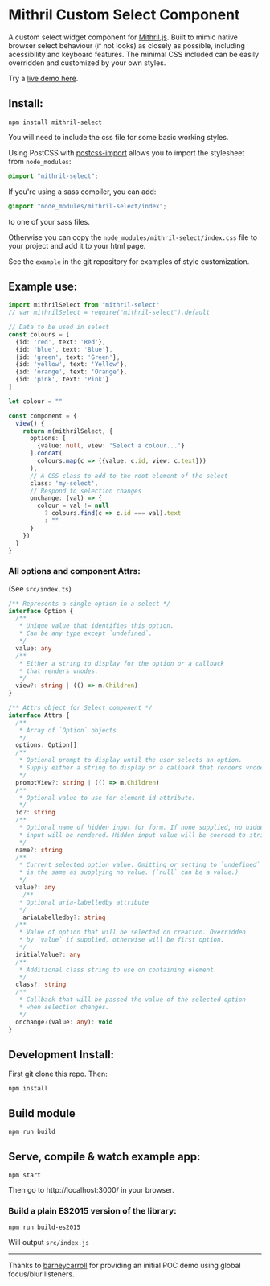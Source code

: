 # Mithril Custom Select Component

A custom select widget component for [Mithril.js](https://mithril.js.org/). Built to mimic native browser select behaviour (if not looks) as closely as possible, including acessibility and keyboard features. The minimal CSS included can be easily overridden and customized by your own styles.

Try a [live demo here](https://spacejack.github.io/mithril-select/).

## Install:

    npm install mithril-select

You will need to include the css file for some basic working styles.

Using PostCSS with [postcss-import](https://github.com/postcss/postcss-import) allows you to import the stylesheet from `node_modules`:

```css
@import "mithril-select";
```

If you're using a sass compiler, you can add:

```scss
@import "node_modules/mithril-select/index";
```

to one of your sass files.

Otherwise you can copy the `node_modules/mithril-select/index.css` file to your project and add it to your html page.

See the `example` in the git repository for examples of style customization.

## Example use:

```typescript
import mithrilSelect from "mithril-select"
// var mithrilSelect = require("mithril-select").default

// Data to be used in select
const colours = [
  {id: 'red', text: 'Red'},
  {id: 'blue', text: 'Blue'},
  {id: 'green', text: 'Green'},
  {id: 'yellow', text: 'Yellow'},
  {id: 'orange', text: 'Orange'},
  {id: 'pink', text: 'Pink'}
]

let colour = ""

const component = {
  view() {
    return m(mithrilSelect, {
      options: [
        {value: null, view: 'Select a colour...'}
      ].concat(
        colours.map(c => ({value: c.id, view: c.text}))
      ),
      // A CSS class to add to the root element of the select
      class: 'my-select',
      // Respond to selection changes
      onchange: (val) => {
        colour = val != null
          ? colours.find(c => c.id === val).text
          : ""
      }
    })
  }
}

```

### All options and component Attrs:

(See `src/index.ts`)

```typescript
/** Represents a single option in a select */
interface Option {
  /**
   * Unique value that identifies this option.
   * Can be any type except `undefined`.
   */
  value: any
  /**
   * Either a string to display for the option or a callback
   * that renders vnodes.
   */
  view?: string | (() => m.Children)
}

/** Attrs object for Select component */
interface Attrs {
  /**
   * Array of `Option` objects
   */
  options: Option[]
  /**
   * Optional prompt to display until the user selects an option.
   * Supply either a string to display or a callback that renders vnodes.
   */
  promptView?: string | (() => m.Children)
  /**
   * Optional value to use for element id attribute.
   */
  id?: string
  /**
   * Optional name of hidden input for form. If none supplied, no hidden
   * input will be rendered. Hidden input value will be coerced to string.
   */
  name?: string
  /**
   * Current selected option value. Omitting or setting to `undefined`
   * is the same as supplying no value. (`null` can be a value.)
   */
  value?: any
	/**
   * Optional aria-labelledby attribute
   */
	ariaLabelledby?: string
  /**
   * Value of option that will be selected on creation. Overridden
   * by `value` if supplied, otherwise will be first option.
   */
  initialValue?: any
  /**
   * Additional class string to use on containing element.
   */
  class?: string
  /**
   * Callback that will be passed the value of the selected option
   * when selection changes.
   */
  onchange?(value: any): void
}
```

## Development Install:

First git clone this repo. Then:

    npm install

## Build module

    npm run build

## Serve, compile & watch example app:

    npm start

Then go to http://localhost:3000/ in your browser.

### Build a plain ES2015 version of the library:

    npm run build-es2015

Will output `src/index.js`

---

Thanks to [barneycarroll](https://github.com/barneycarroll) for providing an initial POC demo using global focus/blur listeners.
